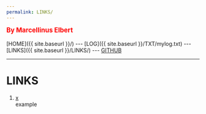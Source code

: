 ```yaml
---
permalink: LINKS/
---
```

<span style="color:red; font-weight:bold; font-size:larger;">By Marcellinus Elbert</span>
<br><br>
[HOME]({{ site.baseurl }}/) ---
[LOG]({{ site.baseurl }}/TXT/mylog.txt) ---
[LINKS]({{ site.baseurl }}/LINKS/) ---
[GITHUB](https://github.com/marcellinuselbert)
<br>
<hr>

# LINKS

1. [x](#)<br>
    example

<br>